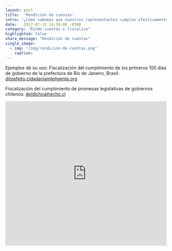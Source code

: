 ```yaml
---
layout: post
title:  'Rendición de cuentas'
intro: "¿Cómo sabemos que nuestros representantes cumplen efectivamente lo que prometen? Nuestra plataforma de rendición de cuentas muestra de forma amigable el porcentaje de cumplimiento de un proyecto, ya sea para rendir cuentas de manera voluntaria o para exponer el avance de las promesas de otros."
date:   2017-07-12 14:30:00 -0300
category: "Rinde cuentas o fiscaliza"
highlighted: false
share_message: "Rendición de cuentas"
single_image:
  - img: "/img/rendicion-de-cuentas.png"
    caption:
---
```


Ejemplos de su uso: Fiscalización del cumplimiento de los primeros 100 días de gobierno de la prefectura de Río de Janeiro, Brasil: [ditoefeito.cidadaniainteligente.org](https://ditoefeito.cidadaniainteligente.org/)

Fiscalización del cumplimiento de promesas legislativas de gobiernos chilenos: [deldichoalhecho.cl](https://deldichoalhecho.cl/)

<iframe width="100%" height="450" src="https://www.youtube.com/embed/ntAyD1bU6bU?rel=0&amp;showinfo=0" frameborder="0" allow="autoplay; encrypted-media" allowfullscreen></iframe>
